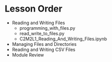 # Lesson Order

* Reading and Writing Files
  * programming_with_files.py
  * read_write_to_files.py
  * C2M2L1_Reading_And_Writing_Files.ipynb
* Managing Files and Directories
* Reading and Writing CSV Files
* Module Review
